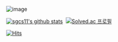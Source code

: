 <!--
**sgcs11/sgcs11** is a ✨ _special_ ✨ repository because its `README.md` (this file) appears on your GitHub profile.

Here are some ideas to get you started:

- 🔭 I’m currently working on ...
- 🌱 I’m currently learning ...
- 👯 I’m looking to collaborate on ...
- 🤔 I’m looking for help with ...
- 💬 Ask me about ...
- 📫 How to reach me: ...
- 😄 Pronouns: ...
- ⚡ Fun fact: ...
-->

![image](https://user-images.githubusercontent.com/28983912/203807237-3dddba8f-50ee-4916-b828-2ff19a5ffa11.png)

[![sgcs11's github stats](https://github-readme-stats.vercel.app/api?username=sgcs11)](https://github.com/sgcs11/github-readme-stats)&nbsp;&nbsp;[![Solved.ac
프로필](http://mazassumnida.wtf/api/v2/generate_badge?boj=joachy)](https://solved.ac/joachy) 

[![Hits](https://hits.seeyoufarm.com/api/count/incr/badge.svg?url=https%3A%2F%2Fgithub.com%2Fsgcs11%2Fhit-counter&count_bg=%2379C83D&title_bg=%23555555&icon=&icon_color=%23E7E7E7&title=hits&edge_flat=false)](https://hits.seeyoufarm.com)

